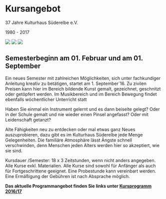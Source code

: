 # Kursangebot

37 Jahre Kulturhaus Süderelbe e.V.

1980 - 2017

![](/img/_wsb_139x188_Web+15_1.jpg)
![](/img/_wsb_139x196_KHS1+099-A2.jpg)
![](/img/_wsb_137x194_Web+15_2.jpg)

## Semesterbeginn am 01. Februar und am 01. September

Ein neues Semester mit zahlreichen Möglichkeiten, sich unter
fachkundiger Anleitung kreativ zu betätigen, startet am 1. September´16.
Zu zivilen Preisen kann hier im Bereich bildende Kunst gemalt,
gezeichnet, geschnitzt oder getöpfert werden. Im Musikbereich und im
Bereich Bewegung findet ebenfalls wöchentlicher Unterricht statt

Haben Sie einmal ein Instrument gelernt und es dann beiseite gelegt?
Oder in der Schule gemalt und nie wieder einen Pinsel angefasst? Oder
mit Leidenschaft getanzt?

Alte Fähigkeiten neu zu entdecken oder mal etwas ganz Neues
auszuprobieren, dazu gibt es im Kulturhaus Süderelbe jede Menge
Gelegenheiten. Die familiäre Atmosphäre lässt Ängste schnell
verschwinden, denn Menschen jeden Alters werden hier so akzeptiert, wie
sie sind.

Kursdauer /Semester: 18 x 3 Zeitstunden, wenn nicht anders angegeben.
Alle Kurse exkl. Materialien. Alle Kurse sind sowohl für Anfänger als
auch für Fortgeschrittene geeignet. Eine Probestunde kann vereinbart
werden. Eine Ermäßigung der Gebühren ist nach Absprache möglich.

**Das aktuelle Programmangebot finden Sie links unter [Kursprogramm
2016/17](/kursangebot/39.html)**
